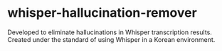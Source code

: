 # whisper-hallucination-remover
Developed to eliminate hallucinations in Whisper transcription results. Created under the standard of using Whisper in a Korean environment.
